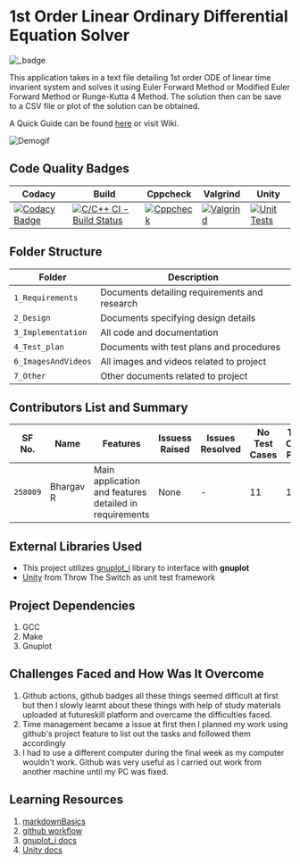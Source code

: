 # 1st Order Linear Ordinary Differential Equation Solver

![_badge](https://img.shields.io/badge/Project-FOLODE%20Solver-blue?style=for-the-badge&logo=C)

This application takes in a text file detailing 1st order ODE of linear time invarient system and solves it using Euler Forward Method or Modified Euler Forward Method or Runge-Kutta 4 Method. The solution then can be save to a CSV file or plot of the solution can be obtained.

A Quick Guide can be found [here](7_Other/quickguid.md) or visit Wiki.

![Demogif](./6_ImagesAndVideos/folodesolver.gif)

## Code Quality Badges

| Codacy | Build | Cppcheck | Valgrind | Unity |
|-|-|-|-|-|
| [![Codacy Badge](https://app.codacy.com/project/badge/Grade/0eeda194d63a4ac49703bf8a1344102c)](https://www.codacy.com/gh/bgvmysore/miniproject_stepin/dashboard?utm_source=github.com&amp;utm_medium=referral&amp;utm_content=bgvmysore/miniproject_stepin&amp;utm_campaign=Badge_Grade) | [![C/C++ CI - Build Status](https://github.com/bgvmysore/miniproject_stepin/actions/workflows/c-cpp.yml/badge.svg)](https://github.com/bgvmysore/miniproject_stepin/actions/workflows/c-cpp.yml) | [![Cppcheck](https://github.com/bgvmysore/miniproject_stepin/actions/workflows/cppcheck.yml/badge.svg)](https://github.com/bgvmysore/miniproject_stepin/actions/workflows/cppcheck.yml) | [![Valgrind](https://github.com/bgvmysore/miniproject_stepin/actions/workflows/valgrind.yml/badge.svg)](https://github.com/bgvmysore/miniproject_stepin/actions/workflows/valgrind.yml) | [![Unit Tests](https://github.com/bgvmysore/miniproject_stepin/actions/workflows/unity.yml/badge.svg)](https://github.com/bgvmysore/miniproject_stepin/actions/workflows/unity.yml) |

## Folder Structure

Folder             | Description
-------------------| -----------------------------------------
`1_Requirements`   | Documents detailing requirements and research
`2_Design`         | Documents specifying design details
`3_Implementation` | All code and documentation
`4_Test_plan`      | Documents with test plans and procedures
`6_ImagesAndVideos`| All images and videos related to project
`7_Other`          | Other documents related to project

## Contributors List and Summary

|SF No.   |  Name     |    Features    | Issuess Raised |Issues Resolved|No Test Cases|Test Case Pass|
|-|-|-|-|-|-|-|
|`258009` | Bhargav R | Main application and features detailed in requirements | None | - | 11 | 11 |

## External Libraries Used

*   This project utilizes [gnuplot_i](http://ndevilla.free.fr/gnuplot/) library to interface with **gnuplot**
*   [Unity](https://github.com/ThrowTheSwitch/Unity) from Throw The Switch as unit test framework

## Project Dependencies

1.  GCC
2.  Make
3.  Gnuplot

## Challenges Faced and How Was It Overcome

1.  Github actions, github badges all these things seemed difficult at first but then I slowly learnt about these things with help of study materials uploaded at futureskill platform and overcame the difficulties faced.
2.  Time management became a issue at first then I planned my work using github's project feature to list out the tasks and followed them accordingly
3.  I had to use a different computer during the final week as my computer wouldn't work. Github was very useful as I carried out work from another machine until my PC was fixed.

## Learning Resources

1.  [markdownBasics](https://guides.github.com/features/mastering-markdown/)
2.  [github workflow](https://docs.github.com/en/actions/learn-github-action)
3.  [gnuplot_i docs](http://ndevilla.free.fr/gnuplot/gnuplot_i/index.html)
4.  [Unity docs](https://github.com/ThrowTheSwitch/Unity/tree/master/docs)
